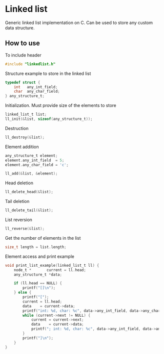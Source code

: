 # Linked list #
Generic linked list implementation on C. Can be used to store any custom data structure.

## How to use ##
To include header
```c
#include "linkedlist.h"
```
Structure example to store in the linked list
```c
typedef struct {
    int   any_int_field;
    char  any_char_field;
} any_structure_t;
```
Initialization. Must provide size of the elements to store
```c
linked_list_t list;
ll_init(&list, sizeof(any_structure_t));
```
Destruction
```c
ll_destroy(&list);
```
Element addition
```c
any_structure_t element;
element.any_int_field  = 5;
element.any_char_field = 'c';

ll_add(&list, &element);
```
Head deletion
```c
ll_delete_head(&list);
```
Tail deletion
```c
ll_delete_tail(&list);
```
List reversion
```c
ll_reverse(&list);
```
Get the number of elements in the list
```c
size_t length = list.length;
```
Element access and print example
```c
void print_list_example(linked_list_t ll) {
    node_t *       current = ll.head;
    any_structure_t *data;

    if (ll.head == NULL) {
        printf("[]\n");
    } else {
        printf("[");
        current = ll.head;
        data    = current->data;
        printf("int: %d, char: %c", data->any_int_field, data->any_char_field);
        while (current->next != NULL) {
            current = current->next;
            data    = current->data;
            printf("; int: %d, char: %c", data->any_int_field, data->any_char_field);
        }
        printf("]\n");
    }
}
```